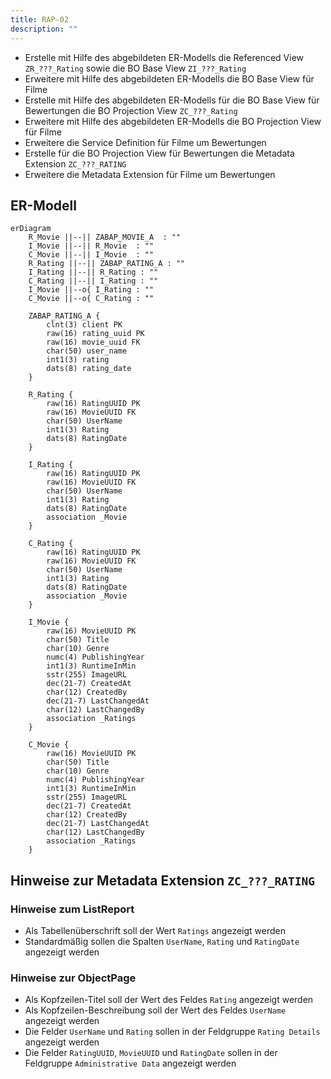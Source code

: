 ```yaml
---
title: RAP-02
description: ""
---
```


- Erstelle mit Hilfe des abgebildeten ER-Modells die Referenced View `ZR_???_Rating` sowie die BO Base View `ZI_???_Rating`
- Erweitere mit Hilfe des abgebildeten ER-Modells die BO Base View für Filme
- Erstelle mit Hilfe des abgebildeten ER-Modells für die BO Base View für Bewertungen die BO Projection View `ZC_???_Rating`
- Erweitere mit Hilfe des abgebildeten ER-Modells die BO Projection View für Filme
- Erweitere die Service Definition für Filme um Bewertungen
- Erstelle für die BO Projection View für Bewertungen die Metadata Extension `ZC_???_RATING`
- Erweitere die Metadata Extension für Filme um Bewertungen

## ER-Modell

```mermaid
erDiagram
    R_Movie ||--|| ZABAP_MOVIE_A  : ""
    I_Movie ||--|| R_Movie  : ""
    C_Movie ||--|| I_Movie  : ""
    R_Rating ||--|| ZABAP_RATING_A : ""
    I_Rating ||--|| R_Rating : ""
    C_Rating ||--|| I_Rating : ""
    I_Movie ||--o{ I_Rating : ""
    C_Movie ||--o{ C_Rating : ""

    ZABAP_RATING_A {
        clnt(3) client PK
        raw(16) rating_uuid PK
        raw(16) movie_uuid FK
        char(50) user_name
        int1(3) rating
        dats(8) rating_date
    }

    R_Rating {
        raw(16) RatingUUID PK
        raw(16) MovieUUID FK
        char(50) UserName
        int1(3) Rating
        dats(8) RatingDate
    }

    I_Rating {
        raw(16) RatingUUID PK
        raw(16) MovieUUID FK
        char(50) UserName
        int1(3) Rating
        dats(8) RatingDate
        association _Movie
    }

    C_Rating {
        raw(16) RatingUUID PK
        raw(16) MovieUUID FK
        char(50) UserName
        int1(3) Rating
        dats(8) RatingDate
        association _Movie
    }

    I_Movie {
        raw(16) MovieUUID PK
        char(50) Title
        char(10) Genre
        numc(4) PublishingYear
        int1(3) RuntimeInMin
        sstr(255) ImageURL
        dec(21-7) CreatedAt
        char(12) CreatedBy
        dec(21-7) LastChangedAt
        char(12) LastChangedBy
        association _Ratings
    }

    C_Movie {
        raw(16) MovieUUID PK
        char(50) Title
        char(10) Genre
        numc(4) PublishingYear
        int1(3) RuntimeInMin
        sstr(255) ImageURL
        dec(21-7) CreatedAt
        char(12) CreatedBy
        dec(21-7) LastChangedAt
        char(12) LastChangedBy
        association _Ratings
    }
```

## Hinweise zur Metadata Extension `ZC_???_RATING`

### Hinweise zum ListReport

- Als Tabellenüberschrift soll der Wert `Ratings` angezeigt werden
- Standardmäßig sollen die Spalten `UserName`, `Rating` und `RatingDate` angezeigt werden

### Hinweise zur ObjectPage

- Als Kopfzeilen-Titel soll der Wert des Feldes `Rating` angezeigt werden
- Als Kopfzeilen-Beschreibung soll der Wert des Feldes `UserName` angezeigt werden
- Die Felder `UserName` und `Rating` sollen in der Feldgruppe `Rating Details` angezeigt werden
- Die Felder `RatingUUID`, `MovieUUID` und `RatingDate` sollen in der Feldgruppe `Administrative Data` angezeigt werden
